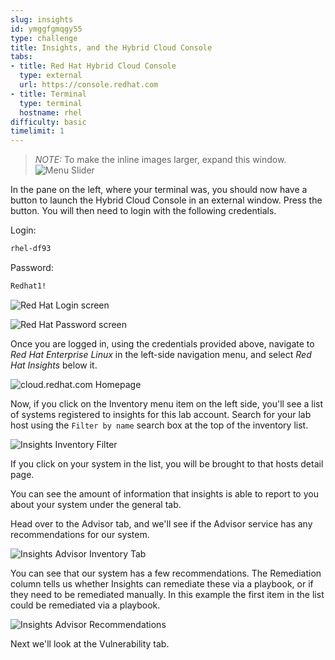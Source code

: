 ```yaml
---
slug: insights
id: ymggfgmqgy55
type: challenge
title: Insights, and the Hybrid Cloud Console
tabs:
- title: Red Hat Hybrid Cloud Console
  type: external
  url: https://console.redhat.com
- title: Terminal
  type: terminal
  hostname: rhel
difficulty: basic
timelimit: 1
---
```

>_NOTE:_ To make the inline images larger, expand this window.
![Menu Slider](../assets/slider.png)

In the pane on the left, where your terminal was, you should now have a button to launch the Hybrid Cloud Console in an external window.  Press the button. You will then need to login with the following credentials.

Login:

```bash
rhel-df93
```

Password:

```bash
Redhat1!
```
![Red Hat Login screen](../assets/cloud-console-login.png)

![Red Hat Password screen](../assets/cloud-console-login-pass.png)

Once you are logged in, using the credentials provided above, navigate to
_Red Hat Enterprise Linux_ in the left-side navigation menu, and select _Red Hat Insights_ below it.

![cloud.redhat.com Homepage](../assets/cloud-console-RHEL-menu.png)

Now, if you click on the Inventory menu item on the left side, you'll see a list of systems registered to insights for this lab account.  Search for your lab host using the `Filter by name` search box at the top of the inventory list.

![Insights Inventory Filter](../assets/insights-inv-filter.png)

If you click on your system in the list, you will be brought to that hosts detail page.

You can see the amount of information that insights is able to report to you about your system under the general tab.

Head over to the Advisor tab, and we'll see if the Advisor service has any recommendations for our system.

![Insights Advisor Inventory Tab](../assets/insights-advisor-inv.png)

You can see that our system has a few recommendations.  The Remediation column tells us whether Insights can remediate these via a playbook, or if they need to be remediated manually.  In this example the first item in the list could be remediated via a playbook.

![Insights Advisor Recommendations](../assets/advisor-recommendations.png)

Next we'll look at the Vulnerability tab.

